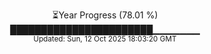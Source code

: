 <p align="center">
⏳Year Progress (78.01 %)<br>
███████████████████████▁▁▁▁▁▁▁ <br>
<sub>Updated: Sun, 12 Oct 2025 18:03:20 GMT</sub>
</p>

